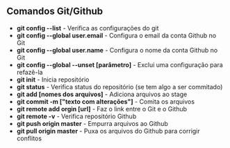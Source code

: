 ## Comandos Git/Github

- **git config --list** - Verifica as configurações do git
- **git config --global user.email** - Configura o email da conta Github no Git
- **git config --global user.name** - Configura o nome da conta Github no Git
- **git config --global --unset [parâmetro]** - Exclui uma configuração para refazê-la
- **git init** - Inicia repositório
- **git status** - Verifica status do repositório (se tem algo a ser commitado)
- **git add [nomes dos arquivos]** - Adiciona arquivos ao stage 
- **git commit -m ["texto com alterações"]** - Comita os arquivos
- **git remote add orgin [url]** - Faz o link entre o Git e o Github
- **git remote -v** - Verifica repositório Github
- **git push origin master** - Empurra arquivos ao Github
- **git pull origin master** - Puxa os arquivos do Github para corrigir conflitos

  
